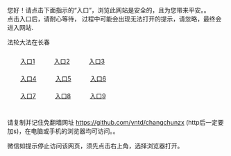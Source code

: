 您好！请点击下面指示的“入口”，浏览此网站是安全的，且为您带来平安。。 <br/>
点击入口后，请耐心等待， 过程中可能会出现无法打开的提示，请忽略，最终会进入网站. </br>

法轮大法在长春<br/>
<div style="padding:10px"><a style="margin:20px" target="_blank" href="https://d3m2wp2ux8p22h.cloudfront.net/2Qpsp?jtzqzp" id="ccLink1" rel="nofollow">入口1</a> <a target="_blank" style="margin:20px" href="https://d1hacmq00n6yuz.cloudfront.net/2Qpsp?xmktnolt" id="ccLink2" rel="nofollow">入口2</a> <a style="margin:20px" target="_blank" href="https://d3tt3p4hxnmay7.cloudfront.net/2Qpsp?qvmletod" id="ccLink3" rel="nofollow">入口3</a></div>

<div style="padding:10px" ><a style="margin:20px" target="_blank" href="https://d3m2wp2ux8p22h.cloudfront.net/2Qpsp?jtzqzp" id="ccLink4" rel="nofollow">入口4</a> <a style="margin:20px" href="https://d1hacmq00n6yuz.cloudfront.net/2Qpsp?xmktnolt" target="_blank" id="ccLink5" rel="nofollow">入口5</a> <a style="margin:20px" href="https://d3tt3p4hxnmay7.cloudfront.net/2Qpsp?qvmletod" target="_blank" id="ccLink6" rel="nofollow">入口6</a></div>

<div style="padding:10px"><a style="margin:20px" target="_blank" href="https://d3m2wp2ux8p22h.cloudfront.net/2Qpsp?jtzqzp" id="ccLink7" rel="nofollow">入口7</a> <a style="margin:20px" href="https://d1hacmq00n6yuz.cloudfront.net/2Qpsp?xmktnolt" target="_blank" id="ccLink8" rel="nofollow">入口8</a> <a style="margin:20px" target="_blank" href="https://d3tt3p4hxnmay7.cloudfront.net/2Qpsp?qvmletod" id="ccLink9" rel="nofollow">入口9</a></div>

<br/>



请复制并记住免翻墙网址 https://github.com/yntd/changchunzx (http后一定要加s)，在电脑或手机的浏览器均可访问。。<br/>

微信如提示停止访问该网页，须先点击右上角，选择浏览器打开。
